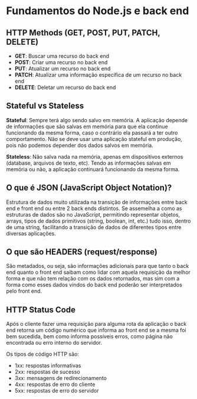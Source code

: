 # Fundamentos do Node.js e back end

## HTTP Methods (GET, POST, PUT, PATCH, DELETE)

- **GET**: Buscar uma recurso do back end
- **POST**: Criar uma recurso no back end
- **PUT**: Atualizar um recurso no back end
- **PATCH**: Atualizar uma informação específica de um recurso no back end
- **DELETE**: Deletar um recurso do back end

## Stateful vs Stateless

**Stateful**: Sempre terá algo sendo salvo em memória. A aplicação depende de informações que são salvas em memória para que ela continue funcionando da mesma forma, caso o contrário ela passará a ter outro comportamento. Não se deve usar uma aplicação stateful em produção, pois não podemos depender dos dados salvos em memória.

**Stateless**: Não salva nada na memória, apenas em dispositivos externos (database, arquivos de texto, etc). Tendo as informações salvas em memória ou não, a aplicação continuará funcionando da mesma forma.

## O que é JSON (JavaScript Object Notation)?

Estrutura de dados muito utilizada na transição de informações entre back end e front end ou entre 2 back ends distintos. Se assemelha a como as estruturas de dados são no JavaScript, permitindo representar objetos, arrays, tipos de dados primitivos (string, boolean, int, etc.) tudo isso, dentro de uma string, facilitando a transição de dados de diferentes tipos entre diversas aplicações.

## O que são HEADERS (request/response)

São metadados, ou seja, são informações adicionais para que tanto o back end quanto o front end saibam como lidar com aquela requisição da melhor forma e que não tem relação com os dados retornados, mas sim com a forma como esses dados vindos do back end poderão ser interpretados pelo front end.

## HTTP Status Code

Após o cliente fazer uma requisição para alguma rota da aplicação o back end retorna um código numérico que informa ao front end se a mesma foi bem sucedida, bem como informa possíveis erros, como página não encontrada ou erro interno do servidor.

Os tipos de código HTTP são:
- 1xx: respostas informativas
- 2xx: respostas de sucesso
- 3xx: mensagens de redirecionamento
- 4xx: respostas de erro do cliente
- 5xx: respostas de erro do servidor
